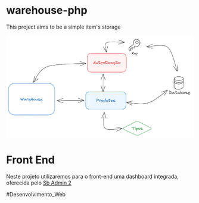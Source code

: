 # warehouse-php
This project aims to be a simple item's storage

![Images](https://github.com/Fabioaugustmp/warehouse-php/blob/main/warehouse-architecture.png)

# Front End

Neste projeto utilizaremos para o front-end uma dashboard integrada, oferecida pelo <a href="https://startbootstrap.com/theme/sb-admin-2">Sb Admin 2</a>


# D e s e n v o l v i m e n t o _ W e b 
 
 